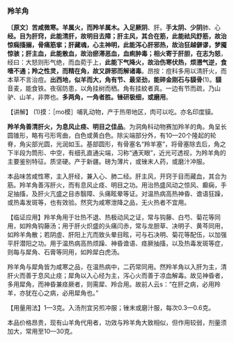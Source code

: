 ### 羚羊角

**〔原文〕苦咸微寒。羊属火，而羚羊属木。入足厥阴**、肝。**手太阴、少阴**肺、心**经。目为肝窍，此能清肝，故明目去障；肝主风，其合在筋，此能祛风舒筋，故治惊痫搐搦，骨痛筋挛；肝藏魂，心主神明，此能泻心肝邪热，故治狂越僻谬，梦魇惊骇；肝主血，此能散血，故治瘀滞恶血，血痢肿毒；相火寄于肝胆，在志为怒**，经曰：大怒则形气绝，而血菀于上，**此能下气降火，故治伤寒伏热，烦懑气逆，食噎不通；羚之性灵，而精在角，故又辟邪而解诸毒**。昂按：痘科多用以清肝火，而本草不言治痘。**出西地，似羊而大，角有节、最坚劲，能碎金刚石与貘骨**(1)。**貘**音麦，能食铁。夜宿防患，以角挂树而栖。角有挂紋者真。一边有节而疏，乃山驴、山羊，非弊也。**多两角，一角者胜。锉研极细，或磨用**。

【讲解】	(1)摸：［mo模］哺乳动物，产于热带地区，肉可以吃。亦名印度貘。

**羚羊角善清肝火，为息风止痉、明目之佳品**。为洞角科动物赛加羚羊的角。角呈长圆锥形，略有弓形弯曲，白色或黄白色。除尖端部分外，有10—20个隆起的轮脊，角尖部光圆，光润如玉。基部圆形，有骨塞名“羚羊塞”，将骨塞除去后，角之下半段为筒形、中空，有细孔直通尖端，习称“通天眼”，近光可透视，为羚羊角的主要鉴别特征。质坚硬。产于新疆。磅为薄片，或锉末人药，或磨汁冲服。

本品味苦咸性寒，主入肝经，兼入心、肺二经。肝主风，开窍于目而藏血，其合为筋。羚羊角善泻肝火，而有息风止痉、明目之功。用治热盛风动之惊风、癫痫，手足抽搐，及肝火亢盛之目赤翳障、头痛眩晕等证。对温热病高热神昏、谵语狂躁，或热毒发斑等，也有效验。然究为咸寒泄降之品，无火热者不宜用。

【临证应用】羚羊角用于壮热不退、热极动风之证，常与钩藤、白芍、菊花等同用，如羚角钩藤汤；用于肝火炽盛的头痛闫赤，常与龙胆草、决明子、黄芩同用，如羚羊角散；若阴虛、肝阳上亢而致头晕目眩，可与石决明、菊花等配伍，以加强平肝潜阳之功。用于温热病高热烦躁、神昏谵语、痉厥抽搐，以及热毒发斑等症，则每与犀角、石膏等同用，如羚犀白虎汤。

羚羊角与犀角皆为咸寒之品，在温热病中，二药常同用。然羚羊角以入肝为主，清肝火而善于息风止痉；犀角以入心经为主，泻心火而善于凉血解毒。故见神昏者，多用犀角，而神昏兼痉厥者，则需犀、羚合用。故前人云s：“在肝之病，必用羚羊，亦犹在心之病，必用犀角也。”

【用量用法】1—3克。入汤剂宜另煎冲服；锉末或磨汁服，每次0.3—0.6克。

本品价格昂贵，现有山羊角代用者，功效与羚羊角大致相似，但作用较弱，剂量须加大，常用至10—30克。
